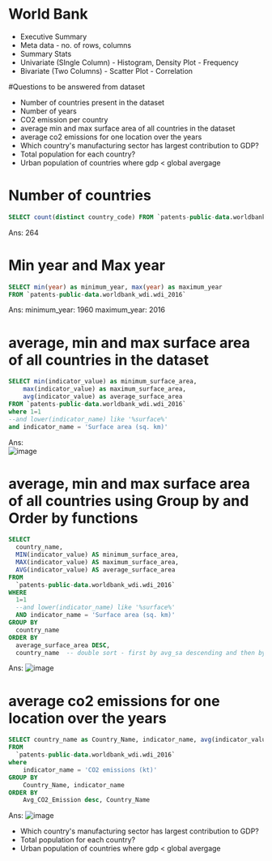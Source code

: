 # World Bank

* Executive Summary
* Meta data - no. of rows, columns
* Summary Stats 
* Univariate (SIngle Column) - Histogram, Density Plot - Frequency
* Bivariate (Two Columns) - Scatter Plot - Correlation

#Questions to be answered from dataset
* Number of countries present in the dataset
* Number of years
* CO2 emission per country
* average min and max surface area of all countries in the dataset
* average co2 emissions for one location over the years
* Which country's manufacturing sector has largest contribution to GDP?
* Total population for each country?
* Urban population of countries where gdp < global avergage

# Number of countries
```sql
SELECT count(distinct country_code) FROM `patents-public-data.worldbank_wdi.wdi_2016`
```
Ans: 264

# Min year and Max year
```sql 
SELECT min(year) as minimum_year, max(year) as maximum_year
FROM `patents-public-data.worldbank_wdi.wdi_2016`
```
Ans: minimum_year: 1960	
maximum_year: 2016

# average, min and max surface area of all countries in the dataset
```sql
SELECT min(indicator_value) as minimum_surface_area, 
    max(indicator_value) as maximum_surface_area,
    avg(indicator_value) as average_surface_area 
FROM `patents-public-data.worldbank_wdi.wdi_2016` 
where 1=1 
--and lower(indicator_name) like '%surface%'
and indicator_name = 'Surface area (sq. km)'
```
Ans:  
![image](https://user-images.githubusercontent.com/87647771/126160913-57657978-187a-48c9-b5cf-e6a25209a69e.png)

# average, min and max surface area of all countries using Group by and Order by functions
```sql
SELECT
  country_name,
  MIN(indicator_value) AS minimum_surface_area,
  MAX(indicator_value) AS maximum_surface_area,
  AVG(indicator_value) AS average_surface_area
FROM
  `patents-public-data.worldbank_wdi.wdi_2016`
WHERE
  1=1
  --and lower(indicator_name) like '%surface%'
  AND indicator_name = 'Surface area (sq. km)'
GROUP BY
  country_name
ORDER BY
  average_surface_area DESC,
  country_name  -- double sort - first by avg_sa descending and then by country name
```
Ans:   ![image](https://user-images.githubusercontent.com/87647771/126164370-037d854e-cee9-4e3c-ac91-5b29a4651420.png)


# average co2 emissions for one location over the years
```sql
SELECT country_name as Country_Name, indicator_name, avg(indicator_value) as Avg_CO2_Emission
FROM
  `patents-public-data.worldbank_wdi.wdi_2016`
where 
    indicator_name = 'CO2 emissions (kt)'
GROUP BY 
    Country_Name, indicator_name
ORDER BY 
    Avg_CO2_Emission desc, Country_Name
```
Ans:  ![image](https://user-images.githubusercontent.com/87647771/126165764-e7820e60-91cb-4d16-815a-a1bca89b99f5.png)


* Which country's manufacturing sector has largest contribution to GDP?
* Total population for each country?
* Urban population of countries where gdp < global avergage

